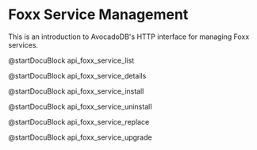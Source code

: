 Foxx Service Management
=======================

This is an introduction to AvocadoDB's HTTP interface for managing Foxx services.

@startDocuBlock api_foxx_service_list

@startDocuBlock api_foxx_service_details

@startDocuBlock api_foxx_service_install

@startDocuBlock api_foxx_service_uninstall

@startDocuBlock api_foxx_service_replace

@startDocuBlock api_foxx_service_upgrade

